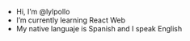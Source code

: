 - Hi, I’m @lylpollo
- I’m currently learning React Web
- My native languaje is Spanish and I speak English

<!---
lylpollo/lylpollo is a ✨ special ✨ repository because its `README.md` (this file) appears on your GitHub profile.
You can click the Preview link to take a look at your changes.
--->
